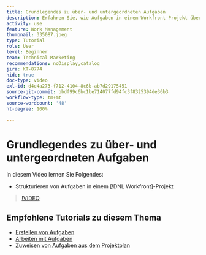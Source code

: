 ```yaml
---
title: Grundlegendes zu über- und untergeordneten Aufgaben
description: Erfahren Sie, wie Aufgaben in einem Workfront-Projekt über eine Beziehung zwischen über- und untergeordneten Elementen strukturiert werden.
activity: use
feature: Work Management
thumbnail: 335087.jpeg
type: Tutorial
role: User
level: Beginner
team: Technical Marketing
recommendations: noDisplay,catalog
jira: KT-8774
hide: true
doc-type: video
exl-id: d4e4a273-f712-4104-8c6b-ab7d29175451
source-git-commit: bbdf99c6bc1be714077fd94fc3f8325394de36b3
workflow-type: tm+mt
source-wordcount: '48'
ht-degree: 100%

---
```


# Grundlegendes zu über- und untergeordneten Aufgaben

In diesem Video lernen Sie Folgendes:

* Strukturieren von Aufgaben in einem [!DNL Workfront]-Projekt

>[!VIDEO](https://video.tv.adobe.com/v/335087/?quality=12&learn=on&enablevpops=1)

## Empfohlene Tutorials zu diesem Thema

* [Erstellen von Aufgaben](/help/manage-work/tasks/how-to-create-tasks.md)
* [Arbeiten mit Aufgaben](/help/manage-work/tasks/work-with-tasks.md)
* [Zuweisen von Aufgaben aus dem Projektplan](/help/manage-work/tasks/assign-tasks-from-the-project-plan.md)
